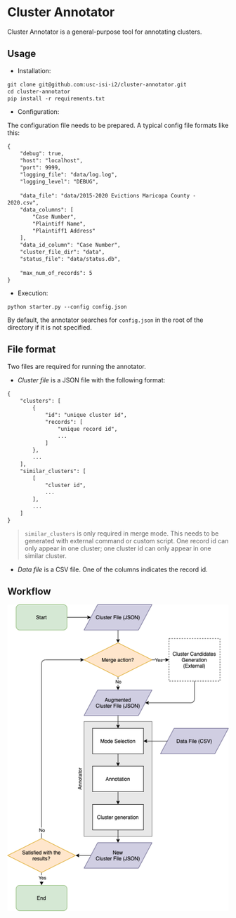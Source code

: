 # Cluster Annotator

Cluster Annotator is a general-purpose tool for annotating clusters.


## Usage

- Installation:

```
git clone git@github.com:usc-isi-i2/cluster-annotator.git
cd cluster-annotator
pip install -r requirements.txt
```

- Configuration:

The configuration file needs to be prepared. A typical config file formats like this:

```
{
    "debug": true,
    "host": "localhost",
    "port": 9999,
    "logging_file": "data/log.log",
    "logging_level": "DEBUG",
    
    "data_file": "data/2015-2020 Evictions Maricopa County - 2020.csv",
    "data_columns": [
        "Case Number",
        "Plaintiff Name",
        "Plaintiff1 Address"
    ],
    "data_id_column": "Case Number",
    "cluster_file_dir": "data",
    "status_file": "data/status.db",
    
    "max_num_of_records": 5
}
```

- Execution:

```
python starter.py --config config.json
```

By default, the annotator searches for `config.json` in the root of the directory if it is not specified.

## File format

Two files are required for running the annotator.

- *Cluster file* is a JSON file with the following format:

```
{
    "clusters": [
        {
            "id": "unique cluster id",
            "records": [
                "unique record id",
                ...
            ]
        },
        ...
    ],
    "similar_clusters": [
        [
            "cluster id",
            ...
        ],
        ...
    ]
}
```

> `similar_clusters` is only required in merge mode. This needs to be generated with external command or custom script.
> One record id can only appear in one cluster; one cluster id can only appear in one similar cluster.

- *Data file* is a CSV file. One of the columns indicates the record id.

## Workflow

![flowchart](static/cluster-annotator.png)
